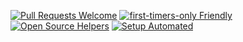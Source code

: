 
[![Pull Requests Welcome](https://img.shields.io/badge/%E2%9C%9F-%E4%B8%BB%E6%97%A5%E8%AF%81%E9%81%93-brightgreen)](https://xbzj123.github.io/Sunday.github.io/)
[![first-timers-only Friendly](https://img.shields.io/badge/%E2%9C%9F-%E6%9F%A5%E7%BB%8F%E5%88%86%E4%BA%AB-yellowgreen)](https://xbzj123.github.io/Bible.github.io/)
[![Open Source Helpers](https://img.shields.io/badge/%E2%9C%9F-%E5%88%9D%E4%BF%A1%E6%A0%BD%E5%9F%B9-orange)](https://xbzj123.github.io/chuxin.github.io/)
[![Setup Automated](https://img.shields.io/badge/%E2%9C%9F-%E5%BB%BA%E8%AE%BE%E4%B8%AD%E2%80%A6%E2%80%A6-blue)](https://www.asuswebstorage.com/navigate/a/#/s/BE676B2CA5B3400CA7273ABFBB76BEFDY)

<html lang="en">
<head>
    <meta charset="UTF-8">
    <title></title>
    <style type="text/css">

        .imgBox{
            border-top: 2px solid cadetblue;
            width: 100%;
            height: 250px;
            margin: 0 auto;

        }

        .imgBox img{
            width: 100%;
            height: 250px;
            margin: 0 auto;
            padding-top: 30px;

        }

        .img1{
            display: block;
        }

        .img2{
            display: none;
        }

        .img3{
            display: none;
        }
    </style>
</head>
<body>
<p></p>
<div class="imgBox">
    <img class="img-slide img1" src="https://pic.imgdb.cn/item/62aef40d09475431297d546c.jpg" alt="1">
    <img class="img-slide img2" src="https://pic.imgdb.cn/item/62aef40109475431297d3ede.jpg" alt="2">
    <img class="img-slide img3" src="https://pic.imgdb.cn/item/62aef40109475431297d3ec5.jpg" alt="3">
    <img class="img-slide img1" src="https://pic.imgdb.cn/item/62aef40109475431297d3ec2.jpg" alt="4">
    <img class="img-slide img2" src="https://pic.imgdb.cn/item/62aef3f509475431297d310a.jpg" alt="5">
    <img class="img-slide img3" src="https://pic.imgdb.cn/item/62a86a4e09475431298c7ac5.jpg" alt="6">
</div>
</body>
<script type="text/javascript">
    var index=0;
    //效果
    function ChangeImg() {
        index++;
        var a=document.getElementsByClassName("img-slide");
        if(index>=a.length) index=0;
        for(var i=0;i<a.length;i++){
            a[i].style.display='none';
        }
        a[index].style.display='block';
    }
    //设置定时器，每隔两秒切换一张图片
    setInterval(ChangeImg,3000);
</script>
</html>
-----------------
![](https://pic.imgdb.cn/item/62aef79b094754312981d9ab.png)
